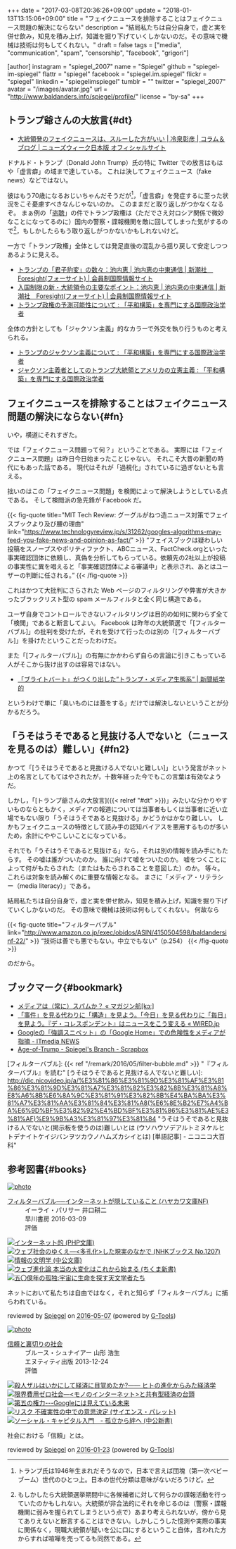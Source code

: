 +++
date = "2017-03-08T20:36:26+09:00"
update = "2018-01-13T13:15:06+09:00"
title = "フェイクニュースを排除することはフェイクニュース問題の解決にならない"
description = "結局私たちは自分自身で，虚と実を併せ飲み，知見を積み上げ，知識を掘り下げていくしかないのだ。その意味で機械は技術は何もしてくれない。"
draft = false
tags = ["media", "communication", "spam", "censorship", "facebook", "grigori"]

[author]
  instagram = "spiegel_2007"
  name = "Spiegel"
  github = "spiegel-im-spiegel"
  flattr = "spiegel"
  facebook = "spiegel.im.spiegel"
  flickr = "spiegel"
  linkedin = "spiegelimspiegel"
  tumblr = ""
  twitter = "spiegel_2007"
  avatar = "/images/avatar.jpg"
  url = "http://www.baldanders.info/spiegel/profile/"
  license = "by-sa"
+++

## トランプ爺さんの大放言{#dt}

- [大統領発のフェイクニュースは、スルーした方がいい | 冷泉彰彦 | コラム＆ブログ | ニューズウィーク日本版 オフィシャルサイト](http://www.newsweekjapan.jp/reizei/2017/03/post-900.php)

ドナルド・トランプ（Donald John Trump）氏の特に Twitter での放言はもはや「虚言癖」の域まで達している。
これは決してフェイクニュース（fake news）などではない。

彼はもう70歳になるおじいちゃんだそうだが[^dt1]，「虚言癖」を発症するに至った状況をこそ憂慮すべきなんじゃないのか。
このままだと取り返しがつかなくなるぞ。
まぁ例の「[盗聴](http://jp.wsj.com/articles/SB10681214028215414391304583004841325255924 "トランプ氏「盗聴」発言、FBIが反証するよう働きかけ - WSJ")」の件でトランプ政権は（ただでさえ対ロシア関係で微妙なことになってるのに）国内の警察・諜報機関を敵に回してしまった気がするので[^dt2]，もしかしたらもう取り返しがつかないかもしれないけど。

[^dt1]: トランプ氏は1946年生まれだそうなので，日本で言えば団塊（第一次ベビーブーム）世代のひとつ上。日本の世代分類は意味がないだろうけど。
[^dt2]: もしかしたら大統領選挙期間中に各候補者に対して何らかの諜報活動を行っていたのかもしれない。大統領が非合法的にそれを命じるのは（警察・諜報機関に弱みを握られてしまうという点で）あまり考えられないが，傍から見てありえないと断言することはできない。しかしこうした憶測や実際の事実に関係なく，現職大統領が疑いを公に口にするということ自体，言われた方からすれば喧嘩を売ってるも同然である。

一方で「トランプ政権」全体としては発足直後の混乱から揺り戻して安定しつつあるように見える。

- [トランプの「君子豹変」の数々：池内恵 | 池内恵の中東通信 | 新潮社　Foresight(フォーサイト) | 会員制国際情報サイト](http://www.fsight.jp/articles/-/42047)
- [入国制限の新・大統領令の主要なポイント：池内恵 | 池内恵の中東通信 | 新潮社　Foresight(フォーサイト) | 会員制国際情報サイト](http://www.fsight.jp/articles/-/42076)
- [トランプ政権の予測可能性について : 「平和構築」を専門にする国際政治学者](http://shinodahideaki.blog.jp/archives/14692997.html)

全体の方針としても「ジャクソン主義」的なカラーで外交を執り行うものと考えられる。

- [トランプのジャクソン主義について : 「平和構築」を専門にする国際政治学者](http://shinodahideaki.blog.jp/archives/13232921.html)
- [ジャクソン主義者としてのトランプ大統領とアメリカの立憲主義 : 「平和構築」を専門にする国際政治学者](http://shinodahideaki.blog.jp/archives/13278018.html)

## フェイクニュースを排除することはフェイクニュース問題の解決にならない{#fn}

いや，横道にそれすぎた。

では「フェイクニュース問題って何？」ということである。
実際には「フェイクニュース問題」は昨日今日始まったことじゃない。
それこそ大昔の新聞の時代にもあった話である。
現代はそれが「過視化」されているに過ぎないとも言える。

拙いのはこの「フェイクニュース問題」を検閲によって解決しようとしている点である。
そして検閲派の急先鋒が Facebook だ。

{{< fig-quote title="MIT Tech Review: グーグルがねつ造ニュース対策でフェイスブックより及び腰の理由" link="https://www.technologyreview.jp/s/31262/googles-algorithms-may-feed-you-fake-news-and-opinion-as-fact/" >}}
<q>フェイスブックは疑わしい投稿をスノープスやポリティファクト、ABCニュース、FactCheck.orgといった事実確認団体に依頼し、真偽を分析してもらっている。依頼先の2社以上が投稿の事実性に異を唱えると「事実確認団体による審議中」と表示され、あとはユーザーの判断に任される。</q>
{{< /fig-quote >}}

これはかつて大批判にさらされた Web ページのフィルタリングや弊害が大きかったブラックリスト型の spam メールフィルタと全く同じ構造である。

ユーザ自身でコントロールできないフィルタリングは目的の如何に関わらず全て「検閲」であると断言してよい。
Facebook は昨年の大統領選で「[フィルターバブル]」の批判を受けたが，それを受けて行ったのは別の「[フィルターバブル]」を掛けたということだったわけだ。

また「[フィルターバブル]」の有無にかかわらず自らの言論に引きこもっている人がそこから抜け出すのは容易ではない。

- [「ブライトバート」がつくり出した”トランプ・メディア生態系” | 新聞紙学的](https://kaztaira.wordpress.com/2017/03/04/%e3%80%8c%e3%83%96%e3%83%a9%e3%82%a4%e3%83%88%e3%83%90%e3%83%bc%e3%83%88%e3%80%8d%e3%81%8c%e3%81%a4%e3%81%8f%e3%82%8a%e5%87%ba%e3%81%97%e3%81%9f%e3%83%88%e3%83%a9%e3%83%b3%e3%83%97%e3%83%bb%e3%83%a1/)

というわけで単に「臭いものには蓋をする」だけでは解決しないということが分かるだろう。

## 「うそはうそであると見抜ける人でないと（ニュースを見るのは）難しい」{#fn2}

かつて「[うそはうそであると見抜ける人でないと難しい]」という発言がネット上の名言としてもてはやされたが，十数年経った今でもこの言葉は有効なようだ。

しかし，「[トランプ爺さんの大放言]({{< relref "#dt" >}})」みたいな分かりやすいものならともかく，メディアの報道については当事者もしくは当事者に近い立場でもない限り「うそはうそであると見抜ける」かどうかはかなり難しい。
しかもフェイクニュースの特徴として読み手の認知バイアスを悪用するものが多いため，余計にややこしいことになっている。

それでも「うそはうそであると見抜ける」なら，それは別の情報を読み手にもたらす。
その嘘は誰がついたのか。
誰に向けて嘘をついたのか。
嘘をつくことによって何がもたらされた（またはもたらされることを意図した）のか。
等々。
これらは対象を読み解くのに重要な情報となる。
まさに「メディア・リテラシー（media literacy）」である。

結局私たちは自分自身で，虚と実を併せ飲み，知見を積み上げ，知識を掘り下げていくしかないのだ。
その意味で機械は技術は何もしてくれない。
何故なら

{{< fig-quote title="フィルターバブル" link="http://www.amazon.co.jp/exec/obidos/ASIN/4150504598/baldandersinf-22/" >}}
<q>技術は善でも悪でもない。中立でもない</q>（p.254）
{{< /fig-quote >}}

のだから。

## ブックマーク{#bookmark}

- [メディアは（常に）スパムか？ « マガジン航[kɔː]](http://magazine-k.jp/2016/01/25/spam-and-media/)
- [「事件」を見る代わりに「構造」を見よう。「今日」を見る代わりに「毎日」を見よう。『デ・コレスポンデント』はニュースをこう変える « WIRED.jp](http://wired.jp/special/2017/de-correspondent/)
- [Googleの「強調スニペット」の「Google Home」での危険性をメディアが指摘 - ITmedia NEWS](http://www.itmedia.co.jp/news/articles/1703/06/news076.html)
- [Age-of-Trump - Spiegel's Branch - Scrapbox](https://scrapbox.io/spiegel-branch/Age-of-Trump)

[フィルターバブル]: {{< ref "/remark/2016/05/filter-bubble.md" >}} "『フィルターバブル』を読む"
[うそはうそであると見抜ける人でないと難しい]: http://dic.nicovideo.jp/a/%E3%81%86%E3%81%9D%E3%81%AF%E3%81%86%E3%81%9D%E3%81%A7%E3%81%82%E3%82%8B%E3%81%A8%E8%A6%8B%E6%8A%9C%E3%81%91%E3%82%8B%E4%BA%BA%E3%81%A7%E3%81%AA%E3%81%84%E3%81%A8(%E6%8E%B2%E7%A4%BA%E6%9D%BF%E3%82%92%E4%BD%BF%E3%81%86%E3%81%AE%E3%81%AF)%E9%9B%A3%E3%81%97%E3%81%84 "うそはうそであると見抜ける人でないと(掲示板を使うのは)難しいとは (ウソハウソデアルトミヌケルヒトデナイトケイジバンヲツカウノハムズカシイとは) [単語記事] - ニコニコ大百科"

## 参考図書{#books}

<div class="hreview" ><a class="item url" href="http://www.amazon.co.jp/exec/obidos/ASIN/4150504598/baldandersinf-22/"><img src="http://ecx.images-amazon.com/images/I/41UdjkE4OpL._SL160_.jpg" alt="photo" class="photo"  /></a><dl ><dt class="fn"><a class="item url" href="http://www.amazon.co.jp/exec/obidos/ASIN/4150504598/baldandersinf-22/">フィルターバブル──インターネットが隠していること (ハヤカワ文庫NF)</a></dt><dd>イーライ・パリサー 井口耕二 </dd><dd>早川書房 2016-03-09</dd><dd>評価<abbr class="rating" title="4"><img src="http://g-images.amazon.com/images/G/01/detail/stars-4-0.gif" alt="" /></abbr> </dd></dl><p class="similar"><a href="http://www.amazon.co.jp/exec/obidos/ASIN/4569762468/baldandersinf-22/" target="_top"><img src="http://images.amazon.com/images/P/4569762468.09._SCTHUMBZZZ_.jpg"  alt="インターネット的 (PHP文庫)"  /></a> <a href="http://www.amazon.co.jp/exec/obidos/ASIN/4140912073/baldandersinf-22/" target="_top"><img src="http://images.amazon.com/images/P/4140912073.09._SCTHUMBZZZ_.jpg"  alt="ウェブ社会のゆくえ―<多孔化>した現実のなかで (NHKブックス No.1207)"  /></a> <a href="http://www.amazon.co.jp/exec/obidos/ASIN/4122033985/baldandersinf-22/" target="_top"><img src="http://images.amazon.com/images/P/4122033985.09._SCTHUMBZZZ_.jpg"  alt="情報の文明学 (中公文庫)"  /></a> <a href="http://www.amazon.co.jp/exec/obidos/ASIN/4480062858/baldandersinf-22/" target="_top"><img src="http://images.amazon.com/images/P/4480062858.09._SCTHUMBZZZ_.jpg"  alt="ウェブ進化論 本当の大変化はこれから始まる (ちくま新書)"  /></a> <a href="http://www.amazon.co.jp/exec/obidos/ASIN/4152096098/baldandersinf-22/" target="_top"><img src="http://images.amazon.com/images/P/4152096098.09._SCTHUMBZZZ_.jpg"  alt="五〇億年の孤独:宇宙に生命を探す天文学者たち"  /></a> </p>
<p class="description">ネットにおいて私たちは自由ではなく，それと知らず「フィルターバブル」に捕らわれている。</p>
<p class="gtools" >reviewed by <a href='#maker' class='reviewer'>Spiegel</a> on <abbr class="dtreviewed" title="2016-05-07">2016-05-07</abbr> (powered by <a href="http://www.goodpic.com/mt/aws/index.html" >G-Tools</a>)</p>
</div>

<div class="hreview" ><a class="item url" href="http://www.amazon.co.jp/exec/obidos/ASIN/4757143044/baldandersinf-22/"><img src="http://ecx.images-amazon.com/images/I/413qoSjODUL._SL160_.jpg" alt="photo" class="photo"  /></a><dl ><dt class="fn"><a class="item url" href="http://www.amazon.co.jp/exec/obidos/ASIN/4757143044/baldandersinf-22/">信頼と裏切りの社会</a></dt><dd>ブルース・シュナイアー 山形 浩生 </dd><dd>エヌティティ出版 2013-12-24</dd><dd>評価<abbr class="rating" title="5"><img src="http://g-images.amazon.com/images/G/01/detail/stars-5-0.gif" alt="" /></abbr> </dd></dl><p class="similar"><a href="http://www.amazon.co.jp/exec/obidos/ASIN/4622078007/baldandersinf-22/" target="_top"><img src="http://images.amazon.com/images/P/4622078007.09._SCTHUMBZZZ_.jpg"  alt="殺人ザルはいかにして経済に目覚めたか?―― ヒトの進化からみた経済学"  /></a> <a href="http://www.amazon.co.jp/exec/obidos/ASIN/4140816872/baldandersinf-22/" target="_top"><img src="http://images.amazon.com/images/P/4140816872.09._SCTHUMBZZZ_.jpg"  alt="限界費用ゼロ社会―<モノのインターネット>と共有型経済の台頭"  /></a> <a href="http://www.amazon.co.jp/exec/obidos/ASIN/4478017883/baldandersinf-22/" target="_top"><img src="http://images.amazon.com/images/P/4478017883.09._SCTHUMBZZZ_.jpg"  alt="第五の権力---Googleには見えている未来"  /></a> <a href="http://www.amazon.co.jp/exec/obidos/ASIN/4621089188/baldandersinf-22/" target="_top"><img src="http://images.amazon.com/images/P/4621089188.09._SCTHUMBZZZ_.jpg"  alt="リスク 不確実性の中での意思決定 (サイエンス・パレット)"  /></a> <a href="http://www.amazon.co.jp/exec/obidos/ASIN/412102138X/baldandersinf-22/" target="_top"><img src="http://images.amazon.com/images/P/412102138X.09._SCTHUMBZZZ_.jpg"  alt="ソーシャル・キャピタル入門　- 孤立から絆へ (中公新書)"  /></a> </p>
<p class="description">社会における「信頼」とは。</p>
<p class="gtools" >reviewed by <a href='#maker' class='reviewer'>Spiegel</a> on <abbr class="dtreviewed" title="2016-01-23">2016-01-23</abbr> (powered by <a href="http://www.goodpic.com/mt/aws/index.html" >G-Tools</a>)</p>
</div>
